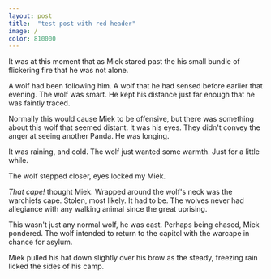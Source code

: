 ```yaml
---
layout: post
title:  "test post with red header"
image: /
color: 810000
---
```

It was at this moment that as Miek stared past the his small bundle of flickering fire that he was not alone.

A wolf had been following him. A wolf that he had sensed before earlier that evening. The wolf was smart. He kept his distance just far enough that he was faintly traced.

Normally this would cause Miek to be offensive, but there was something about this wolf that seemed distant. It was his eyes. They didn't convey the anger at seeing another Panda. He was longing.

It was raining, and cold. The wolf just wanted some warmth. Just for a little while.

The wolf stepped closer, eyes locked my Miek.

_That cape!_ thought Miek. Wrapped around the wolf's neck was the warchiefs cape. Stolen, most likely. It had to be. The wolves never had allegiance with any walking animal since the great uprising.

This wasn't just any normal wolf, he was cast. Perhaps being chased, Miek pondered. The wolf intended to return to the capitol with the warcape in chance for asylum.

Miek pulled his hat down slightly over his brow as the steady, freezing rain licked the sides of his camp.
